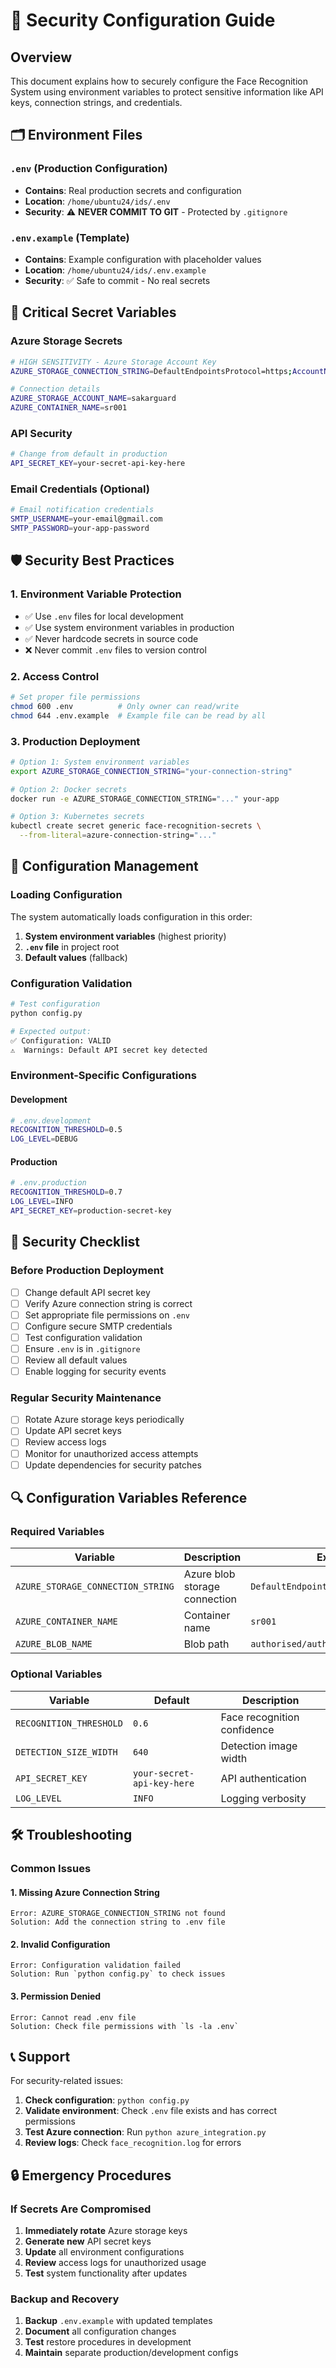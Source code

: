 # 🔐 Security Configuration Guide

## Overview

This document explains how to securely configure the Face Recognition System using environment variables to protect sensitive information like API keys, connection strings, and credentials.

## 🗂️ Environment Files

### `.env` (Production Configuration)
- **Contains**: Real production secrets and configuration
- **Location**: `/home/ubuntu24/ids/.env`
- **Security**: ⚠️ **NEVER COMMIT TO GIT** - Protected by `.gitignore`

### `.env.example` (Template)
- **Contains**: Example configuration with placeholder values
- **Location**: `/home/ubuntu24/ids/.env.example`  
- **Security**: ✅ Safe to commit - No real secrets

## 🔑 Critical Secret Variables

### Azure Storage Secrets
```bash
# HIGH SENSITIVITY - Azure Storage Account Key
AZURE_STORAGE_CONNECTION_STRING=DefaultEndpointsProtocol=https;AccountName=sakarguard;...

# Connection details
AZURE_STORAGE_ACCOUNT_NAME=sakarguard
AZURE_CONTAINER_NAME=sr001
```

### API Security
```bash
# Change from default in production
API_SECRET_KEY=your-secret-api-key-here
```

### Email Credentials (Optional)
```bash
# Email notification credentials
SMTP_USERNAME=your-email@gmail.com
SMTP_PASSWORD=your-app-password
```

## 🛡️ Security Best Practices

### 1. Environment Variable Protection
- ✅ Use `.env` files for local development
- ✅ Use system environment variables in production
- ✅ Never hardcode secrets in source code
- ❌ Never commit `.env` files to version control

### 2. Access Control
```bash
# Set proper file permissions
chmod 600 .env          # Only owner can read/write
chmod 644 .env.example  # Example file can be read by all
```

### 3. Production Deployment
```bash
# Option 1: System environment variables
export AZURE_STORAGE_CONNECTION_STRING="your-connection-string"

# Option 2: Docker secrets
docker run -e AZURE_STORAGE_CONNECTION_STRING="..." your-app

# Option 3: Kubernetes secrets
kubectl create secret generic face-recognition-secrets \
  --from-literal=azure-connection-string="..."
```

## 🔧 Configuration Management

### Loading Configuration
The system automatically loads configuration in this order:
1. **System environment variables** (highest priority)
2. **`.env` file** in project root
3. **Default values** (fallback)

### Configuration Validation
```bash
# Test configuration
python config.py

# Expected output:
✅ Configuration: VALID
⚠️  Warnings: Default API secret key detected
```

### Environment-Specific Configurations

#### Development
```bash
# .env.development
RECOGNITION_THRESHOLD=0.5
LOG_LEVEL=DEBUG
```

#### Production
```bash
# .env.production  
RECOGNITION_THRESHOLD=0.7
LOG_LEVEL=INFO
API_SECRET_KEY=production-secret-key
```

## 🚨 Security Checklist

### Before Production Deployment
- [ ] Change default API secret key
- [ ] Verify Azure connection string is correct
- [ ] Set appropriate file permissions on `.env`
- [ ] Configure secure SMTP credentials
- [ ] Test configuration validation
- [ ] Ensure `.env` is in `.gitignore`
- [ ] Review all default values
- [ ] Enable logging for security events

### Regular Security Maintenance
- [ ] Rotate Azure storage keys periodically
- [ ] Update API secret keys
- [ ] Review access logs
- [ ] Monitor for unauthorized access attempts
- [ ] Update dependencies for security patches

## 🔍 Configuration Variables Reference

### Required Variables
| Variable | Description | Example |
|----------|-------------|---------|
| `AZURE_STORAGE_CONNECTION_STRING` | Azure blob storage connection | `DefaultEndpointsProtocol=https;...` |
| `AZURE_CONTAINER_NAME` | Container name | `sr001` |
| `AZURE_BLOB_NAME` | Blob path | `authorised/authorized_persons.json` |

### Optional Variables
| Variable | Default | Description |
|----------|---------|-------------|
| `RECOGNITION_THRESHOLD` | `0.6` | Face recognition confidence |
| `DETECTION_SIZE_WIDTH` | `640` | Detection image width |
| `API_SECRET_KEY` | `your-secret-api-key-here` | API authentication |
| `LOG_LEVEL` | `INFO` | Logging verbosity |

## 🛠️ Troubleshooting

### Common Issues

#### 1. Missing Azure Connection String
```
Error: AZURE_STORAGE_CONNECTION_STRING not found
Solution: Add the connection string to .env file
```

#### 2. Invalid Configuration
```
Error: Configuration validation failed
Solution: Run `python config.py` to check issues
```

#### 3. Permission Denied
```
Error: Cannot read .env file
Solution: Check file permissions with `ls -la .env`
```

## 📞 Support

For security-related issues:
1. **Check configuration**: `python config.py`
2. **Validate environment**: Check `.env` file exists and has correct permissions
3. **Test Azure connection**: Run `python azure_integration.py`
4. **Review logs**: Check `face_recognition.log` for errors

## 🔒 Emergency Procedures

### If Secrets Are Compromised
1. **Immediately rotate** Azure storage keys
2. **Generate new** API secret keys  
3. **Update** all environment configurations
4. **Review** access logs for unauthorized usage
5. **Test** system functionality after updates

### Backup and Recovery
1. **Backup** `.env.example` with updated templates
2. **Document** all configuration changes
3. **Test** restore procedures in development
4. **Maintain** separate production/development configs